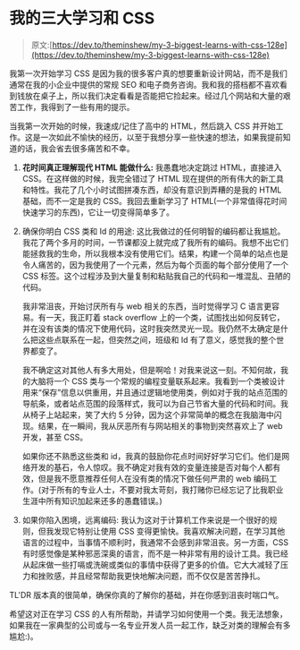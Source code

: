 # 我的三大学习和 CSS

> 原文:[https://dev.to/theminshew/my-3-biggest-learns-with-css-128e](https://dev.to/theminshew/my-3-biggest-learns-with-css-128e)

我第一次开始学习 CSS 是因为我的很多客户真的想要重新设计网站，而不是我们通常在我的小企业中提供的常规 SEO 和电子商务咨询。我和我的搭档都不喜欢看到钱放在桌子上，所以我们决定看看是否能把它捡起来。经过几个网站和大量的艰苦工作，我得到了一些有用的提示。

当我第一次开始的时候，我速成/记住了高中的 HTML，然后跳入 CSS 并开始工作。这是一次如此不愉快的经历，以至于我想分享一些快速的想法，如果我提前知道的话，我会省去很多痛苦和不幸。

1.  **花时间真正理解现代 HTML 能做什么:**
    我愚蠢地决定跳过 HTML，直接进入 CSS。在这样做的时候，我完全错过了 HTML 现在提供的所有伟大的新工具和特性。我花了几个小时试图拼凑东西，却没有意识到弄糟的是我的 HTML 基础，而不一定是我的 CSS。我回去重新学习了 HTML(一个非常值得花时间快速学习的东西)，它让一切变得简单多了。

2.  确保你明白 CSS 类和 Id 的用途:
    这比我做过的任何明智的编码都让我尴尬。我花了两个多月的时间，一节课都没上就完成了我所有的编码。我想不出它们能拯救我的生命，所以我根本没有使用它们。结果，构建一个简单的站点也是令人痛苦的，因为我使用了一个元素，然后为每个页面的每个部分使用了一个 CSS 标签。这个过程涉及到大量复制和粘贴我自己的代码和一堆混乱、丑陋的代码。

    我非常沮丧，开始讨厌所有与 web 相关的东西，当时觉得学习 C 语言更容易。有一天，我正盯着 stack overflow 上的一个类，试图找出如何反转它，并在没有该类的情况下使用代码，这时我突然灵光一现。我仍然不太确定是什么把这些点联系在一起，但突然之间，班级和 Id 有了意义，感觉我的整个世界都变了。

    我不确定这对其他人有多大用处，但是啊哈！对我来说这一刻。不知何故，我的大脑将一个 CSS 类与一个常规的编程变量联系起来。我看到一个类被设计用来“保存”信息以供重用，并且通过逻辑地使用类，例如对于我的站点范围的导航条，或者站点范围的段落样式，我可以为自己节省大量的代码和时间。我从椅子上站起来，笑了大约 5 分钟，因为这个非常简单的概念在我脑海中闪现。结果，在一瞬间，我从厌恶所有与网站相关的事物到突然喜欢上了 web 开发，甚至 CSS。

    如果你还不熟悉这些类和 id，我真的鼓励你花点时间好好学习它们。他们是网络开发的基石，令人惊叹。我不确定对我有效的变量连接是否对每个人都有效，但是我不愿意推荐任何人在没有类的情况下做任何严肃的 web 编码工作。(对于所有的专业人士，不要对我太苛刻，我打赌你已经忘记了比我职业生涯中所有知识加起来还多的愚蠢错误。)

3.  如果你陷入困境，远离编码:
    我认为这对于计算机工作来说是一个很好的规则，但我发现它特别让使用 CSS 变得更愉快。我喜欢解决问题，在学习其他语言的过程中，当事情不顺利时，我通常不会感到非常沮丧。另一方面，CSS 有时感觉像是某种邪恶深奥的语言，而不是一种非常有用的设计工具。我已经从起床做一些打嗝或洗碗或类似的事情中获得了更多的价值。它大大减轻了压力和挫败感，并且经常帮助我更快地解决问题，而不仅仅是苦苦挣扎。

TL'DR 版本真的很简单，确保你真的了解你的基础，并在你感到沮丧时喘口气。

希望这对正在学习 CSS 的人有所帮助，并请学习如何使用一个类。我无法想象，如果我在一家典型的公司或与一名专业开发人员一起工作，缺乏对类的理解会有多尴尬:)。